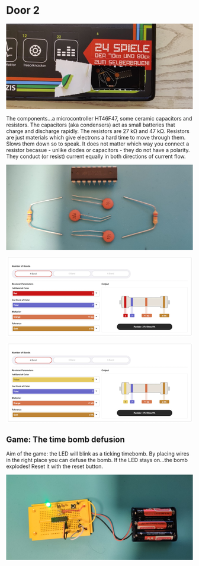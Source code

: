 # Door 2

![door](door.jpg)

The components...a microcontroller HT46F47, some ceramic capacitors and resistors. The capacitors (aka condensers) act as small batteries that charge and discharge rapidly. The resistors are 27 k&#8486; and 47 k&#8486;. Resistors are just materials which give electrons a hard time to move through them. Slows them down so to speak. It does not matter which way you connect a resistor becasue - unlike diodes or capacitors - they do not have a polarity. They conduct (or resist) current equally in both directions of current flow.

![components](components.jpg)

![resist27k](resist27k.png)

![resist47k](resist47k.png)

## Game: The time bomb defusion

Aim of the game: the LED will blink as a ticking timebomb. By placing wires in the right place you can defuse the bomb. If the LED stays on...the bomb explodes! Reset it with the reset button.

![game](game.jpg)
